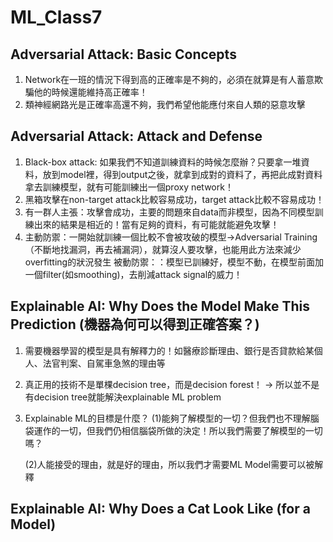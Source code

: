# ML_Class7
## Adversarial Attack: Basic Concepts
1. Network在一班的情況下得到高的正確率是不夠的，必須在就算是有人蓄意欺騙他的時候還能維持高正確率！
2. 類神經網路光是正確率高還不夠，我們希望他能應付來自人類的惡意攻擊
## Adversarial Attack: Attack and Defense
1. Black-box attack: 如果我們不知道訓練資料的時候怎麼辦？只要拿一堆資料，放到model裡，得到output之後，就拿到成對的資料了，再把此成對資料拿去訓練模型，就有可能訓練出一個proxy network！
2. 黑箱攻擊在non-target attack比較容易成功，target attack比較不容易成功！
3. 有一群人主張：攻擊會成功，主要的問題來自data而非模型，因為不同模型訓練出來的結果是相近的！當有足夠的資料，有可能就能避免攻擊！
4. 主動防禦：一開始就訓練一個比較不會被攻破的模型->Adversarial Training（不斷地找漏洞，再去補漏洞），就算沒人要攻擊，也能用此方法來減少overfitting的狀況發生
   被動防禦：：模型已訓練好，模型不動，在模型前面加一個filter(如smoothing)，去削減attack signal的威力！
## Explainable AI: Why Does the Model Make This Prediction (機器為何可以得到正確答案？)
1. 需要機器學習的模型是具有解釋力的！如醫療診斷理由、銀行是否貸款給某個人、法官判案、自駕車急煞的理由等
2. 真正用的技術不是單棵decision tree，而是decision forest！ -> 所以並不是有decision tree就能解決explainable ML problem
3. Explainable ML的目標是什麼？
   (1)能夠了解模型的一切？但我們也不理解腦袋運作的一切，但我們仍相信腦袋所做的決定！所以我們需要了解模型的一切嗎？
   
   (2)人能接受的理由，就是好的理由，所以我們才需要ML Model需要可以被解釋
## Explainable AI: Why Does a Cat Look Like (for a Model)
